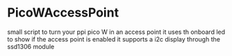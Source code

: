 # PicoWAccessPoint
small script to turn your ppi pico W in an access point
it uses th onboard led to show if the access point is enabled
it supports a i2c display through the ssd1306 module
